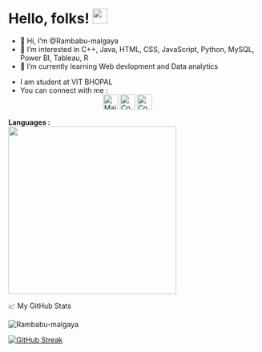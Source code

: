 # Hello, folks! <img src="https://raw.githubusercontent.com/MartinHeinz/MartinHeinz/master/wave.gif" width="30px">
- 👋 Hi, I’m @Rambabu-malgaya
- 👀 I’m interested in C++, Java, HTML, CSS, JavaScript, Python, MySQL, Power BI, Tableau, R 
- 🌱 I’m currently learning Web devlopment and Data analytics
<!--- 📫 How to reach me  Mail to:rambabumalgaya7@gmail.com--->
-  I am student at VIT BHOPAL
- You can connect with  me : 
<br />&nbsp; &nbsp;&nbsp;&nbsp;&nbsp; &nbsp; &nbsp; &nbsp; &nbsp; &nbsp;   &nbsp; &nbsp; &nbsp; &nbsp; &nbsp; &nbsp; &nbsp; &nbsp; &nbsp; &nbsp; &nbsp; &nbsp; &nbsp;[<img height=30 width=30 alt="Mail me" src="https://cdn-icons-png.flaticon.com/512/732/732200.png">](mailto:rambabumalgaya7@gmail.com)
[<img height=30 width=30 alt="Connect on LinkedIn" src="https://cdn-icons-png.flaticon.com/512/174/174857.png">](https://www.linkedin.com/in/rambabu-malgaya/) 
[<img height=30 width=30 alt="Connect on Twitter" src="https://cdn-icons-png.flaticon.com/512/733/733579.png">](https://twitter.com/MalgayaRambabu?s=09)

**Languages :**  
<img align="centre" src="https://github-readme-stats.vercel.app/api/top-langs/?username=Rambabu-malgaya&theme=radical" width="335px" data-canonical->



<!---<p><img align="center" src="https://github-readme-stats.vercel.app/api/top-langs?username=Rambabu-malgaya&show_icons=true&locale=en&layout=compact" alt="Rambabu-malgaya" />--->

📈 My GitHub Stats

<p align="left"> <img src="https://github-readme-stats.vercel.app/api?username=Rambabu-malgaya&show_icons=true&theme=radical&count" alt="Rambabu-malgaya" /> <!--you can use merko/dark/ radical/ merko/ gruvbox/ tokyonight/ onedark/ cobalt/ synthwave/highcontrast/ dracula  ,.-->

  [![GitHub Streak](http://github-readme-streak-stats.herokuapp.com?user=Rambabu-malgaya&theme=prussian&currStreakNum=DDCE2A&currStreakLabel=EADE0C&sideNums=D93A7C&background=141321&sideLabels=FFFFFF)](https://git.io/streak-stats)
<!-- 
Rambabu-malgaya/Rambabu-malgaya is a ✨ special ✨ repository because its `README.md` (this file) appears on your GitHub profile.
You can click the Preview link to take a look at your changes.
--->

